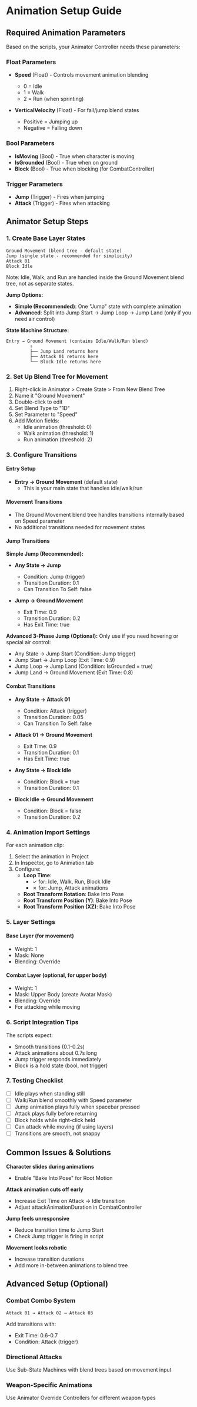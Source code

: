# Animation Setup Guide

## Required Animation Parameters

Based on the scripts, your Animator Controller needs these parameters:

### Float Parameters
- **Speed** (Float) - Controls movement animation blending
  - 0 = Idle
  - 1 = Walk
  - 2 = Run (when sprinting)

- **VerticalVelocity** (Float) - For fall/jump blend states
  - Positive = Jumping up
  - Negative = Falling down

### Bool Parameters
- **IsMoving** (Bool) - True when character is moving
- **IsGrounded** (Bool) - True when on ground
- **Block** (Bool) - True when blocking (for CombatController)

### Trigger Parameters
- **Jump** (Trigger) - Fires when jumping
- **Attack** (Trigger) - Fires when attacking

## Animator Setup Steps

### 1. Create Base Layer States
```
Ground Movement (blend tree - default state)
Jump (single state - recommended for simplicity)
Attack 01
Block Idle
```

Note: Idle, Walk, and Run are handled inside the Ground Movement blend tree, not as separate states.

**Jump Options:**
- **Simple (Recommended)**: One "Jump" state with complete animation
- **Advanced**: Split into Jump Start → Jump Loop → Jump Land (only if you need air control)

**State Machine Structure:**
```
Entry → Ground Movement (contains Idle/Walk/Run blend)
         ↑
         ├── Jump Land returns here
         ├── Attack 01 returns here
         └── Block Idle returns here
```

### 2. Set Up Blend Tree for Movement
1. Right-click in Animator > Create State > From New Blend Tree
2. Name it "Ground Movement"
3. Double-click to edit
4. Set Blend Type to "1D"
5. Set Parameter to "Speed"
6. Add Motion fields:
   - Idle animation (threshold: 0)
   - Walk animation (threshold: 1)
   - Run animation (threshold: 2)

### 3. Configure Transitions

#### Entry Setup
- **Entry → Ground Movement** (default state)
  - This is your main state that handles idle/walk/run

#### Movement Transitions
- The Ground Movement blend tree handles transitions internally based on Speed parameter
- No additional transitions needed for movement states

#### Jump Transitions

**Simple Jump (Recommended):**
- **Any State → Jump**
  - Condition: Jump (trigger)
  - Transition Duration: 0.1
  - Can Transition To Self: false

- **Jump → Ground Movement**
  - Exit Time: 0.9
  - Transition Duration: 0.2
  - Has Exit Time: true

**Advanced 3-Phase Jump (Optional):**
Only use if you need hovering or special air control:
- Any State → Jump Start (Condition: Jump trigger)
- Jump Start → Jump Loop (Exit Time: 0.9)
- Jump Loop → Jump Land (Condition: IsGrounded = true)
- Jump Land → Ground Movement (Exit Time: 0.8)

#### Combat Transitions
- **Any State → Attack 01**
  - Condition: Attack (trigger)
  - Transition Duration: 0.05
  - Can Transition To Self: false

- **Attack 01 → Ground Movement**
  - Exit Time: 0.9
  - Transition Duration: 0.1
  - Has Exit Time: true

- **Any State → Block Idle**
  - Condition: Block = true
  - Transition Duration: 0.1

- **Block Idle → Ground Movement**
  - Condition: Block = false
  - Transition Duration: 0.2

### 4. Animation Import Settings

For each animation clip:
1. Select the animation in Project
2. In Inspector, go to Animation tab
3. Configure:
   - **Loop Time**: 
     - ✓ for: Idle, Walk, Run, Block Idle
     - ✗ for: Jump, Attack animations
   - **Root Transform Rotation**: Bake Into Pose
   - **Root Transform Position (Y)**: Bake Into Pose
   - **Root Transform Position (XZ)**: Bake Into Pose

### 5. Layer Settings

#### Base Layer (for movement)
- Weight: 1
- Mask: None
- Blending: Override

#### Combat Layer (optional, for upper body)
- Weight: 1
- Mask: Upper Body (create Avatar Mask)
- Blending: Override
- For attacking while moving

### 6. Script Integration Tips

The scripts expect:
- Smooth transitions (0.1-0.2s)
- Attack animations about 0.7s long
- Jump trigger responds immediately
- Block is a hold state (bool, not trigger)

### 7. Testing Checklist

- [ ] Idle plays when standing still
- [ ] Walk/Run blend smoothly with Speed parameter
- [ ] Jump animation plays fully when spacebar pressed
- [ ] Attack plays fully before returning
- [ ] Block holds while right-click held
- [ ] Can attack while moving (if using layers)
- [ ] Transitions are smooth, not snappy

## Common Issues & Solutions

**Character slides during animations**
- Enable "Bake Into Pose" for Root Motion

**Attack animation cuts off early**
- Increase Exit Time on Attack → Idle transition
- Adjust attackAnimationDuration in CombatController

**Jump feels unresponsive**
- Reduce transition time to Jump Start
- Check Jump trigger is firing in script

**Movement looks robotic**
- Increase transition durations
- Add more in-between animations to blend tree

## Advanced Setup (Optional)

### Combat Combo System
```
Attack 01 → Attack 02 → Attack 03
```
Add transitions with:
- Exit Time: 0.6-0.7
- Condition: Attack (trigger)

### Directional Attacks
Use Sub-State Machines with blend trees based on movement input

### Weapon-Specific Animations
Use Animator Override Controllers for different weapon types